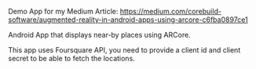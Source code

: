 Demo App for my Medium Article: https://medium.com/corebuild-software/augmented-reality-in-android-apps-using-arcore-c6fba0897ce1

Android App that displays near-by places using ARCore.

This app uses Foursquare API, you need to provide a client id and client secret to be able to fetch the locations.
